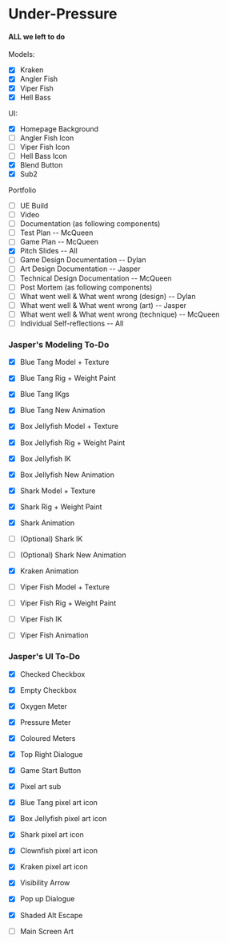 # Under-Pressure

#### ALL we left to do
Models:
- [x] Kraken
- [x] Angler Fish
- [x] Viper Fish
- [x] Hell Bass

UI:
- [x] Homepage Background
- [ ] Angler Fish Icon
- [ ] Viper Fish Icon
- [ ] Hell Bass Icon
- [x] Blend Button
- [x] Sub2

Portfolio
- [ ] UE Build
- [ ] Video
- [ ] Documentation (as following components)
- [ ] Test Plan -- McQueen
- [ ] Game Plan -- McQueen
- [x] Pitch Slides -- All
- [ ] Game Design Documentation -- Dylan
- [ ] Art Design Documentation -- Jasper
- [ ] Technical Design Documentation -- McQueen
- [ ] Post Mortem (as following components)
- [ ] What went well & What went wrong (design) -- Dylan
- [ ] What went well & What went wrong (art) -- Jasper
- [ ] What went well & What went wrong (technique) -- McQueen
- [ ] Individual Self-reflections -- All
      
### Jasper's Modeling To-Do
- [x] Blue Tang Model + Texture
- [x] Blue Tang Rig + Weight Paint
- [x] Blue Tang IKgs
- [x] Blue Tang New Animation
- [x] Box Jellyfish Model + Texture
- [x] Box Jellyfish Rig + Weight Paint
- [x] Box Jellyfish IK
- [x] Box Jellyfish New Animation
- [x] Shark Model + Texture
- [x] Shark Rig + Weight Paint
- [x] Shark Animation
- [ ] (Optional) Shark IK
- [ ] (Optional) Shark New Animation
- [x] Kraken Animation
- [ ] Viper Fish Model + Texture
- [ ] Viper Fish Rig + Weight Paint
- [ ] Viper Fish IK
- [ ] Viper Fish Animation


### Jasper's UI To-Do
- [x] Checked Checkbox
- [x] Empty Checkbox
- [x] Oxygen Meter
- [x] Pressure Meter
- [x] Coloured Meters
- [x] Top Right Dialogue
- [x] Game Start Button
- [x] Pixel art sub
- [x] Blue Tang pixel art icon
- [x] Box Jellyfish pixel art icon
- [x] Shark pixel art icon
- [x] Clownfish pixel art icon
- [x] Kraken pixel art icon
- [x] Visibility Arrow
- [x] Pop up Dialogue
- [x] Shaded Alt Escape
- [ ] Main Screen Art

